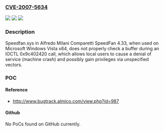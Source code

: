 ### [CVE-2007-5634](https://cve.mitre.org/cgi-bin/cvename.cgi?name=CVE-2007-5634)
![](https://img.shields.io/static/v1?label=Product&message=n%2Fa&color=blue)
![](https://img.shields.io/static/v1?label=Version&message=n%2Fa&color=blue)
![](https://img.shields.io/static/v1?label=Vulnerability&message=n%2Fa&color=brighgreen)

### Description

Speedfan.sys in Alfredo Milani Comparetti SpeedFan 4.33, when used on Microsoft Windows Vista x64, does not properly check a buffer during an IOCTL 0x9c402420 call, which allows local users to cause a denial of service (machine crash) and possibly gain privileges via unspecified vectors.

### POC

#### Reference
- http://www.bugtrack.almico.com/view.php?id=987

#### Github
No PoCs found on GitHub currently.

